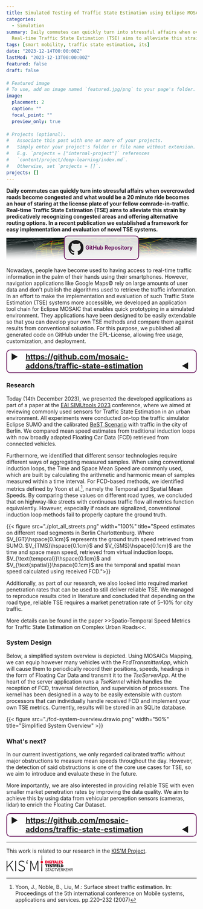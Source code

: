 ```yaml
---
title: Simulated Testing of Traffic State Estimation using Eclipse MOSAIC
categories:
  - Simulation
summary: Daily commutes can quickly turn into stressful affairs when overcrowded roads become congested and what would be a 20 minute ride becomes an hour of staring at the license plate of your fellow comrade-in-traffic.
  Real-time Traffic State Estimation (TSE) aims to alleviate this strain by predicatively recognizing congested areas and offering alternative routing options. In a recent publication we established a framework for easy implementation and evaluation of novel TSE systems. 
tags: [smart mobility, traffic state estimation, its]
date: "2023-12-14T00:00:00Z"
lastMod: "2023-12-13T00:00:00Z"
featured: false
draft: false

# Featured image
# To use, add an image named `featured.jpg/png` to your page's folder. 
image:
  placement: 2
  caption: ""
  focal_point: ""
  preview_only: true

# Projects (optional).
#   Associate this post with one or more of your projects.
#   Simply enter your project's folder or file name without extension.
#   E.g. `projects = ["internal-project"]` references 
#   `content/project/deep-learning/index.md`.
#   Otherwise, set `projects = []`.
projects: []
---
```

**Daily commutes can quickly turn into stressful affairs when overcrowded roads become congested and what would be a 20 minute ride becomes an hour of staring at the license plate of your fellow comrade-in-traffic.
Real-time Traffic State Estimation (TSE) aims to alleviate this strain by predicatively recognizing congested areas and offering alternative routing options. In a recent publication we established a framework for easy implementation and evaluation of novel TSE systems.**

<div style="position: relative; text-align: center; margin-bottom: 0">
    <div onmouseover="this.style.boxShadow='0 0 25px #68145CFF'; this.style.scale=1.05" onmouseout="this.style.boxShadow='none'; this.style.scale=1.0" style="display: flex; margin-left: auto; margin-right: auto; justify-content: center; width: fit-content; text-align: center; cursor: pointer; border: 2px solid #68145c; border-radius: 10px; padding: 10px; background-color: rgba(241,241,241,0.9); transform-origin: left center 0; position: absolute; top: 42%; left: 50%; transform: translate(-50%, -50%)">
        <!-- GitHub Icon -->
        <svg xmlns="http://www.w3.org/2000/svg" viewBox="0 0 16 16" fill="currentColor" style="width: 40px; height: 40px;">
          <path fill-rule="evenodd" d="M8 0C3.58 0 0 3.58 0 8c0 3.54 2.29 6.53 5.47 7.59.4.07.55-.17.55-.38 0-.19-.01-.82-.01-1.49-2.01.37-2.53-.49-2.69-.94-.09-.23-.48-.94-.82-1.13-.28-.15-.68-.52-.01-.53.63-.01 1.08.58 1.23.82.72 1.21 1.87.87 2.33.66.07-.52.28-.87.51-1.07-1.78-.20-3.64-.89-3.64-3.95 0-.87.31-1.59.82-2.15-.08-.20-.36-1.02.08-2.12 0 0 .67-.21 2.2.82.64-.18 1.32-.27 2-.27.68 0 1.36.09 2 .27 1.53-1.04 2.20-.82 2.20-.82.44 1.10.16 1.92.08 2.12.51.56.82 1.27.82 2.15 0 3.07-1.87 3.75-3.65 3.95.29.25.54.73.54 1.48 0 1.07-.01 1.93-.01 2.20 0 .21.15.46.55.38A8.013 8.013 0 0 0 16 8c0-4.42-3.58-8-8-8z"/>
        </svg>
        <!-- GitHub Link -->
        <a href="https://github.com/mosaic-addons/traffic-state-estimation" target="_blank" style="border: 2px; border-radius: 5px; margin: auto 5px auto 5px; text-decoration: none; color: #68145C; font-weight: bold;">GitHub Repository</a>
    </div>
    <img src="banner.png" style="margin-top: 0; margin-bottom: 0">
</div>

Nowadays, people have become used to having access to real-time traffic information in the palm of their hands using their smartphones.
However, navigation applications like Google Maps© rely on large amounts of user data and don't publish the algorithms used to retrieve the traffic information.
In an effort to make the implementation and evaluation of such Traffic State Estimation (TSE) systems more accessible, we developed an application tool chain for Eclipse MOSAIC that enables 
quick prototyping in a simulated environment. They applications have been designed to be easily extendable so that you can develop your own TSE methods and compare them against results from conventional soluation.
For this purpose, we published all generated code on GitHub under the EPL-License, allowing free usage, customization, and deployment.

<div style="display: flex; font-weight: bold; font-size: 20px; margin-left: auto; margin-right: auto; justify-content: center; width: fit-content; padding: 5px 10px; border: 2px solid #68145c; border-radius: 10px;">▶&emsp;<a href="https://github.com/mosaic-addons/traffic-state-estimation">https://github.com/mosaic-addons/traffic-state-estimation</a>&emsp;◀</div>

### Research
Today (14th December 2023), we presented the developed applications as part of a paper at the [EAI SIMUtools 2023](https://simutools.eai-conferences.org/2023/) conference,
where we aimed at reviewing commonly used sensors for Traffic State Estimation in an urban environment.
All experiments were conducted on-top the traffic simulator Eclipse SUMO and the calibrated [BeST Scenario](https://github.com/mosaic-addons/best-scenario) with traffic in the city of Berlin.
We compared mean speed estimates from traditional induction loops with now broadly adapted Floating Car Data (FCD) retrieved from connected vehicles.

Furthermore, we identified that different sensor technologies require different ways of aggregating measured samples.
When using conventional induction loops, the Time and Space Mean Speed are commonly used, which are built by calculating the arithmetic and harmonic mean of samples measured within a time interval.
For FCD-based methods, we identified metrics defined by Yoon et al.[^1], namely the Temporal and Spatial Mean Speeds.
By comparing these values on different road types, we concluded that on highway-like streets with continuous traffic flow all metrics function equivalently.
However, especially if roads are signalized, conventional induction loop methods fail to properly capture the ground truth.

{{< figure src="./plot_all_streets.png" width="100%" title="Speed estimates on different road segments in Berlin Charlottenburg. Where $V_{GT}\hspace{0.1cm}$ represents the ground truth speed retrieved from SUMO. $V_{TMS}\hspace{0.1cm}$ and $V_{SMS}\hspace{0.1cm}$ are the time and space mean speed, retrieved from virtual induction loops. $V_{\text{temporal}}\hspace{0.1cm}$ and $V_{\text{spatial}}\hspace{0.1cm}$ are the temporal and spatial mean speed calculated using received FCD.">}}

Additionally, as part of our research, we also looked into required market penetration rates that can be used to still deliver reliable TSE. 
We managed to reproduce results cited in literature and concluded that depending on the road type, reliable TSE requires a market penetration rate of 5–10% for city traffic.

More details can be found in the paper >>Spatio-Temporal Speed Metrics for Traffic State Estimation on Complex Urban Roads<<.

[^1]: Yoon, J., Noble, B., Liu, M.: Surface street traffic estimation. In: Proceedings of the 5th international conference on Mobile systems, applications and services. pp.220–232 (2007)
### System Design
Below, a simplified system overview is depicted. Using MOSAICs Mapping, we can equip however many vehicles with the *FcdTransmitterApp*, which
will cause them to periodically record their positions, speeds, headings in the form of Floating Car Data and transmit it to the *TseServerApp*.
At the heart of the server application runs a *TseKernel* which handles the reception of FCD, traversal detection, and supervision of processors.
The kernel has been designed in a way to be easily extensible with custom processors that can individually handle received FCD and implement your own TSE metrics.
Currently, results will be stored in an SQLite database.

{{< figure src="./fcd-system-overview.drawio.png" width="50%" title="Simplified System Overview" >}}

### What's next?
In our current investigations, we only regarded calibrated traffic without major obstructions to measure mean speeds throughout the day.
However, the detection of said obstructions is one of the core use cases for TSE, so we aim to introduce and evaluate these in the future.

More importantly, we are also interested in providing reliable TSE with even smaller market penetration rates by improving the data quality.
We aim to achieve this by using data from vehicular perception sensors (cameras, lidar) to enrich the Floating Car Dataset.

<div style="display: flex; font-weight: bold; font-size: 20px; margin-left: auto; margin-right: auto; justify-content: center; width: fit-content; padding: 5px 10px; border: 2px solid #68145c; border-radius: 10px;">▶&emsp;<a href="https://github.com/mosaic-addons/traffic-state-estimation">https://github.com/mosaic-addons/traffic-state-estimation</a>&emsp;◀</div>

___
This work is related to our research in the [KIS'M Project](https://bmdv.bund.de/SharedDocs/DE/Artikel/DG/AVF-projekte/kis-m.html).
<a href="https://bmdv.bund.de/SharedDocs/DE/Artikel/DG/AVF-projekte/kis-m.html"><img src="./kis-m.png" style="width:35%;padding-top:0px;margin-top:2px"></a>
